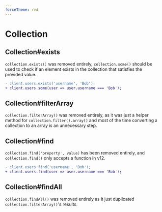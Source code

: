 ```yaml
---
forceTheme: red
---
```


# Collection

## Collection#exists

`collection.exists()` was removed entirely, `collection.some()` should be used to check if an element exists in the collection that satisfies the provided value.

```diff
- client.users.exists('username', 'Bob');
+ client.users.some(user => user.username === 'Bob');
```

## Collection#filterArray

`collection.filterArray()` was removed entirely, as it was just a helper method for `collection.filter().array()` and most of the time converting a collection to an array is an unnecessary step.

## Collection#find

`collection.find('property', value)` has been removed entirely, and `collection.find()` only accepts a function in v12.

```diff
- client.users.find('username', 'Bob');
+ client.users.find(user => user.username === 'Bob');
```

## Collection#findAll

`collection.findAll()` was removed entirely as it just duplicated `collection.filterArray()`'s results.
